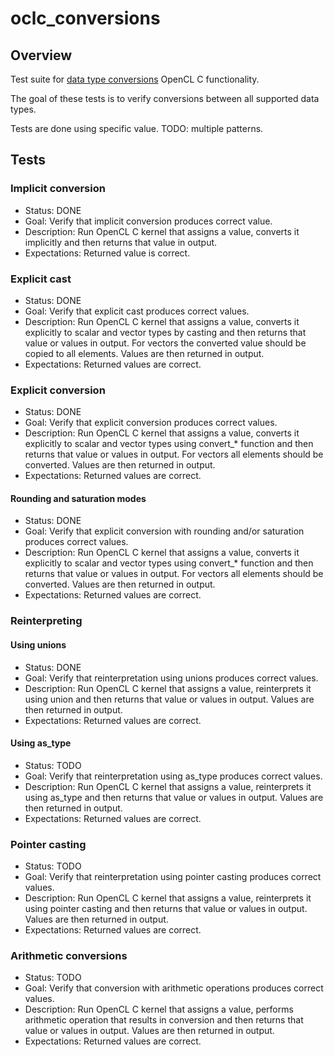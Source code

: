 # oclc_conversions

## Overview
Test suite for [data type conversions](https://www.khronos.org/registry/OpenCL/specs/2.2/html/OpenCL_C.html#conversions-and-type-casting) OpenCL C functionality.

The goal of these tests is to verify conversions between all supported data types.

Tests are done using specific value. TODO: multiple patterns.

## Tests

### Implicit conversion

* Status: DONE
* Goal: Verify that implicit conversion produces correct value.
* Description: Run OpenCL C kernel that assigns a value, converts it implicitly and then returns that value in output.
* Expectations: Returned value is correct.

### Explicit cast

* Status: DONE
* Goal: Verify that explicit cast produces correct values.
* Description: Run OpenCL C kernel that assigns a value, converts it explicitly to scalar and vector types by casting and then returns that value or values in output. For vectors the converted value should be copied to all elements. Values are then returned in output.
* Expectations: Returned values are correct.

### Explicit conversion

* Status: DONE
* Goal: Verify that explicit conversion produces correct values.
* Description: Run OpenCL C kernel that assigns a value, converts it explicitly to scalar and vector types using convert_* function and then returns that value or values in output. For vectors all elements should be converted. Values are then returned in output.
* Expectations: Returned values are correct.

#### Rounding and saturation modes

* Status: DONE
* Goal: Verify that explicit conversion with rounding and/or saturation produces correct values.
* Description: Run OpenCL C kernel that assigns a value, converts it explicitly to scalar and vector types using convert_* function and then returns that value or values in output. For vectors all elements should be converted. Values are then returned in output.
* Expectations: Returned values are correct.

### Reinterpreting

#### Using unions

* Status: DONE
* Goal: Verify that reinterpretation using unions produces correct values.
* Description: Run OpenCL C kernel that assigns a value, reinterprets it using union and then returns that value or values in output. Values are then returned in output.
* Expectations: Returned values are correct.

#### Using as_type

* Status: TODO
* Goal: Verify that reinterpretation using as_type produces correct values.
* Description: Run OpenCL C kernel that assigns a value, reinterprets it using as_type and then returns that value or values in output. Values are then returned in output.
* Expectations: Returned values are correct.

### Pointer casting

* Status: TODO
* Goal: Verify that reinterpretation using pointer casting produces correct values.
* Description: Run OpenCL C kernel that assigns a value, reinterprets it using pointer casting and then returns that value or values in output. Values are then returned in output.
* Expectations: Returned values are correct.

### Arithmetic conversions

* Status: TODO
* Goal: Verify that conversion with arithmetic operations produces correct values.
* Description: Run OpenCL C kernel that assigns a value, performs arithmetic operation that results in conversion and then returns that value or values in output. Values are then returned in output.
* Expectations: Returned values are correct.
